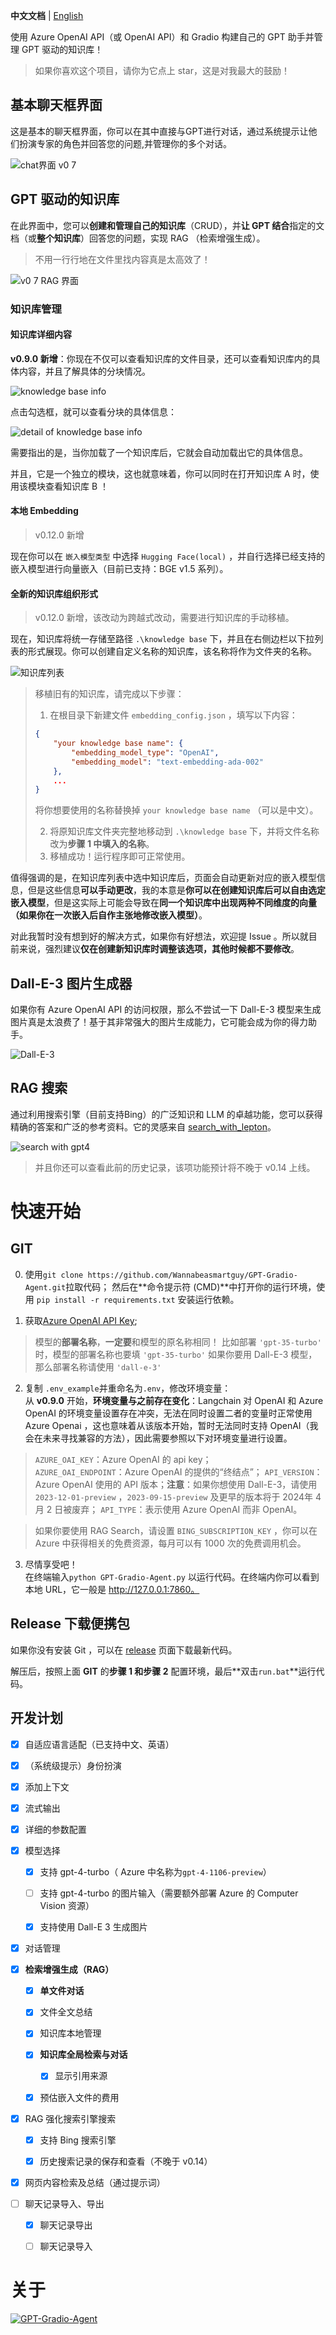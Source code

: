 **中文文档** | [English](README.md)

使用 Azure OpenAI API（或 OpenAI API）和 Gradio 构建自己的 GPT 助手并管理 GPT 驱动的知识库！
> 如果你喜欢这个项目，请你为它点上 star，这是对我最大的鼓励！

## 基本聊天框界面

这是基本的聊天框界面，你可以在其中直接与GPT进行对话，通过系统提示让他们扮演专家的角色并回答您的问题,并管理你的多个对话。

![chat界面 v0 7](https://github.com/Wannabeasmartguy/GPT-Gradio-Agent/assets/107250451/f0ec31dc-6cdf-42db-9f8c-4dceae9dabca)

## GPT 驱动的知识库

在此界面中，您可以**创建和管理自己的知识库**（CRUD），并**让 GPT 结合**指定的文档（或**整个知识库**）回答您的问题，实现 RAG （检索增强生成）。

> 不用一行行地在文件里找内容真是太高效了！

![v0 7 RAG 界面](https://github.com/Wannabeasmartguy/GPT-Gradio-Agent/assets/107250451/705c8f58-d46b-487a-b4d5-9cc38397397f)

### 知识库管理

#### 知识库详细内容

**v0.9.0 新增**：你现在不仅可以查看知识库的文件目录，还可以查看知识库内的具体内容，并且了解具体的分块情况。

![knowledge base info](https://github.com/Wannabeasmartguy/GPT-Gradio-Agent/assets/107250451/adec4553-8815-419b-9b72-445bd6176c63)

点击勾选框，就可以查看分块的具体信息：

![detail of knowledge base info](https://github.com/Wannabeasmartguy/GPT-Gradio-Agent/assets/107250451/1c29dcd7-aa0b-4c87-820d-2fdee57e4144)

需要指出的是，当你加载了一个知识库后，它就会自动加载出它的具体信息。

并且，它是一个独立的模块，这也就意味着，你可以同时在打开知识库 A 时，使用该模块查看知识库 B ！

#### 本地 Embedding

>  v0.12.0 新增

现在你可以在 `嵌入模型类型` 中选择 `Hugging Face(local)` ，并自行选择已经支持的嵌入模型进行向量嵌入（目前已支持：BGE v1.5 系列）。

#### 全新的知识库组织形式

> v0.12.0 新增，该改动为跨越式改动，需要进行知识库的手动移植。

现在，知识库将统一存储至路径 `.\knowledge base` 下，并且在右侧边栏以下拉列表的形式展现。你可以创建自定义名称的知识库，该名称将作为文件夹的名称。

![知识库列表](https://github.com/Wannabeasmartguy/GPT-Gradio-Agent/assets/107250451/01175158-5564-48ed-9c03-bf465d2be6d4)

> 移植旧有的知识库，请完成以下步骤：
>
> 1. 在根目录下新建文件 `embedding_config.json` ，填写以下内容：
>
> ```json
> {
>     "your knowledge base name": {
>         "embedding_model_type": "OpenAI",
>         "embedding_model": "text-embedding-ada-002"
>     },
>     ...
> }
> ```
>
> 将你想要使用的名称替换掉 `your knowledge base name` （可以是中文）。
>
> 2. 将原知识库文件夹完整地移动到 `.\knowledge base` 下，并将文件名称改为**步骤 1 中填入的名称**。
> 3. 移植成功！运行程序即可正常使用。

值得强调的是，在知识库列表中选中知识库后，页面会自动更新对应的嵌入模型信息，但是这些信息**可以手动更改**，我的本意是**你可以在创建知识库后可以自由选定嵌入模型**，但是这实际上可能会导致在**同一个知识库中出现两种不同维度的向量（如果你在一次嵌入后自作主张地修改嵌入模型）**。

对此我暂时没有想到好的解决方式，如果你有好想法，欢迎提 Issue 。所以就目前来说，强烈建议**仅在创建新知识库时调整该选项，其他时候都不要修改**。

## Dall-E-3 图片生成器

如果你有 Azure OpenAI API 的访问权限，那么不尝试一下 Dall-E-3 模型来生成图片真是太浪费了！基于其非常强大的图片生成能力，它可能会成为你的得力助手。

![Dall-E-3](https://github.com/Wannabeasmartguy/GPT-Gradio-Agent/assets/107250451/6b8c7e7c-8c75-41a0-b0ce-46f69bb7a9ef)

## RAG 搜索

通过利用搜索引擎（目前支持Bing）的广泛知识和 LLM 的卓越功能，您可以获得精确的答案和广泛的参考资料。它的灵感来自 [search_with_lepton](https://github.com/leptonai/search_with_lepton)。

![search with gpt4](https://github.com/Wannabeasmartguy/GPT-Gradio-Agent/assets/107250451/89cdcb56-82c1-4b2c-a2ef-60a63bc8dfe0)

> 并且你还可以查看此前的历史记录，该项功能预计将不晚于 v0.14 上线。

# 快速开始

## GIT

0. 使用`git clone https://github.com/Wannabeasmartguy/GPT-Gradio-Agent.git`拉取代码；
然后在**命令提示符 (CMD)**中打开你的运行环境，使用 `pip install -r requirements.txt` 安装运行依赖。

1. 获取[Azure OpenAI API Key](https://portal.azure.com/#home);

> 模型的**部署名称**，**一定要**和模型的原名称相同！
> 比如部署 `'gpt-35-turbo'` 时，模型的部署名称也要填 `'gpt-35-turbo'`
> 如果你要用 Dall-E-3 模型，那么部署名称请使用 `'dall-e-3'`

2. 复制 `.env_example`并重命名为`.env`，修改环境变量：  
    从 **v0.9.0** 开始，**环境变量与之前存在变化**：Langchain 对 OpenAI 和 Azure OpenAI 的环境变量设置存在冲突，无法在同时设置二者的变量时正常使用 Azure Openai ，这也意味着从该版本开始，暂时无法同时支持 OpenAI（我会在未来寻找兼容的方法），因此需要参照以下对环境变量进行设置。
  > `AZURE_OAI_KEY`：Azure OpenAI 的 api key；  
  > `AZURE_OAI_ENDPOINT`：Azure OpenAI 的提供的“终结点”；
  > `API_VERSION`：Azure OpenAI 使用的 API 版本；**注意**：如果你想使用 Dall-E-3，请使用 `2023-12-01-preview` ，`2023-09-15-preview` 及更早的版本将于 2024年 4 月 2 日被废弃；
  > `API_TYPE`：表示使用 Azure OpenAI 而非 OpenAI。

  > 如果你要使用 RAG Search，请设置 `BING_SUBSCRIPTION_KEY` ，你可以在 Azure 中获得相关的免费资源，每月可以有 1000 次的免费调用机会。

3. 尽情享受吧！  
   在终端输入`python GPT-Gradio-Agent.py` 以运行代码。在终端内你可以看到本地 URL，它一般是 http://127.0.0.1:7860。

## Release 下载便携包

如果你没有安装 Git ，可以在 [release](https://github.com/Wannabeasmartguy/GPT-Gradio-Agent/releases) 页面下载最新代码。

解压后，按照上面 **GIT** 的**步骤 1 和步骤 2** 配置环境，最后**双击`run.bat`**运行代码。

## 开发计划

- [x] 自适应语言适配（已支持中文、英语）

- [x] （系统级提示）身份扮演

- [x] 添加上下文

- [x] 流式输出

- [x] 详细的参数配置

- [x] 模型选择

  - [x] 支持 gpt-4-turbo（ Azure 中名称为`gpt-4-1106-preview`）
  
  - [ ] 支持 gpt-4-turbo 的图片输入（需要额外部署 Azure 的 Computer Vision 资源）
  
  - [x] 支持使用 Dall-E 3 生成图片

- [x] 对话管理 

- [x] **检索增强生成（RAG）**
  
  - [x] **单文件对话**
  
  - [x] 文件全文总结

  - [x] 知识库本地管理

  - [x] **知识库全局检索与对话**
    
    - [x] 显示引用来源
  
  - [x] 预估嵌入文件的费用

- [x] RAG 强化搜索引擎搜索
  
  - [x] 支持 Bing 搜索引擎
  
  - [x] 历史搜索记录的保存和查看（不晚于 v0.14）

- [x] 网页内容检索及总结（通过提示词）

- [ ] 聊天记录导入、导出

  - [x] 聊天记录导出
  
  - [ ] 聊天记录导入

# 关于
[![GPT-Gradio-Agent](https://github-readme-stats-wannabeasmartguy.vercel.app/api?username=Wannabeasmartguy&show_icons=true&theme=vue)](https://github.com/Wannabeasmartguy/GPT-Gradio-Agent)    

